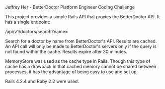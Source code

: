 Jeffrey Her - BetterDoctor Platform Engineer Coding Challenge

This project provides a simple Rails API that proxies the BetterDoctor API. It has a single endpoint:

/api/v1/doctors/search?name=

Search for a doctor by name from BetterDoctor's API. Results are cached. An API call will only be made to BetterDoctor's servers only if the query is not found within the cache. Results expire after 30 minutes.

MemoryStore was used as the cache type in Rails. Though this type of cache has a drawback in that cached memory cannot be shared between processes, it has the advantage of being easy to use and set up.

Rails 4.2.4 and Ruby 2.2 were used.
